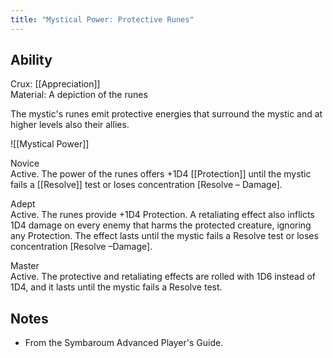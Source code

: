 ```yaml
---
title: "Mystical Power: Protective Runes"
---
```

## Ability
Crux: [[Appreciation]]<br>Material: A depiction of the runes

The mystic's runes emit protective energies that surround the mystic and at higher levels also their allies.

![[Mystical Power]]

Novice<br>Active. The power of the runes offers +1D4 [[Protection]] until the mystic fails a [[Resolve]] test or loses concentration \[Resolve – Damage\].

Adept<br>Active. The runes provide +1D4 Protection. A retaliating effect also inflicts 1D4 damage on every enemy that harms the protected creature, ignoring any Protection. The effect lasts until the mystic fails a Resolve test or loses concentration \[Resolve –Damage\].

Master<br>Active. The protective and retaliating effects are rolled with 1D6 instead of 1D4, and it lasts until the mystic fails a Resolve test.
## Notes
* From the Symbaroum Advanced Player's Guide.